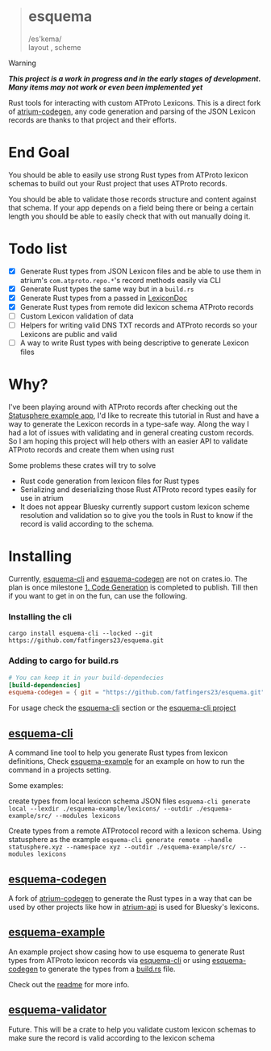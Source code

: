 > # esquema
> /es'kema/ \
> layout , scheme

> [!WARNING]
> ***This project is a work in progress and in the early stages of development. Many items may not work or even been
implemented yet***

Rust tools for interacting with custom ATProto Lexicons.
This is a direct fork of [atrium-codegen](https://github.com/sugyan/atrium/tree/main/lexicon/atrium-codegen), any code
generation and parsing of the JSON Lexicon records are thanks to that project and their efforts.

# End Goal

You should be able to easily use strong Rust types from ATProto lexicon schemas to build out your Rust project that uses
ATProto records.

You should be able to validate those records structure and content against that schema. If your app depends on a field
being there or being a certain length you should be able to easily check that with out manually doing it.

# Todo list

- [x] Generate Rust types from JSON Lexicon files and be able to use them in atrium's `com.atproto.repo.*`'s record
  methods easily via CLI
- [x] Generate Rust types the same way but in a `build.rs`
- [x] Generate Rust types from a passed
  in [LexiconDoc](https://github.com/sugyan/atrium/blob/f162f815a04b5ecb0421b390d521c883c41d5f75/lexicon/atrium-lex/src/lib.rs#L16)
- [x] Generate Rust types from remote did lexicon schema ATProto records
- [ ] Custom Lexicon validation of data
- [ ] Helpers for writing valid DNS TXT records and ATProto records so your Lexicons are public and valid
- [ ] A way to write Rust types with being descriptive to generate Lexicon files

# Why?

I've been playing around with ATProto records after checking out
the [Statusphere example app](https://atproto.com/guides/applications), I'd like to recreate this tutorial in Rust and
have a way to generate the Lexicon records in a type-safe way. Along the way I had a lot of issues with validating and
in general creating custom records. So I am hoping this project will help others with an easier API to validate ATProto
records and create them when using rust

Some problems these crates will try to solve

- Rust code generation from lexicon files for Rust types
- Serializing and deserializing those Rust ATProto record types easily for use in atrium
- It does not appear Bluesky currently support custom lexicon scheme resolution and validation so to give you the tools
  in Rust to know if the record is valid according to the schema.

# Installing

Currently, [esquema-cli](./esquema-cli) and [esquema-codegen](./esquema-codegen) are not on crates.io.
The plan is once
milestone [1. Code Generation](https://github.com/fatfingers23/esquema/milestone/1)
is completed to publish. Till then if you want to get in on the fun, can use the following.

### Installing the cli

`cargo install esquema-cli --locked --git https://github.com/fatfingers23/esquema.git`

### Adding to cargo for build.rs

 ```toml
# You can keep it in your build-dependecies
[build-dependencies]
esquema-codegen = { git = "https://github.com/fatfingers23/esquema.git", branch = "main" }

```

For usage check the [esquema-cli](#esquema-cli) section or the [esquema-cli project](./esquema-example)

## [esquema-cli](./esquema-cli)

A command line tool to help you generate Rust types from lexicon definitions,
Check [esquema-example](#esquema-example) for an example on how to run the command in a projects setting.

Some examples:

create types from local lexicon schema JSON files
`esquema-cli generate local --lexdir ./esquema-example/lexicons/ --outdir ./esquema-example/src/ --modules lexicons`

Create types from a remote ATProtocol record with a lexicon schema. Using statusphere as the example
`esquema-cli generate remote --handle statusphere.xyz --namespace xyz --outdir ./esquema-example/src/ --modules lexicons`

## [esquema-codegen](./esquema-codegen)

A fork of [atrium-codegen](https://github.com/sugyan/atrium/tree/main/lexicon/atrium-codegen) to generate the Rust types
in a way that can be used by other projects like how
in [atrium-api](https://github.com/sugyan/atrium/tree/main/atrium-api/src) is used for Bluesky's lexicons.

## [esquema-example](./esquema-example)

An example project show casing how to use esquema to generate Rust types from ATProto lexicon records
via [esquema-cli](./esquema-cli/) or using [esquema-codegen](./esquema-codegen/) to generate the types from
a [build.rs](./esquema-example/build.rs) file.

Check out the [readme](./esquema-example/README.md) for more info.

## [esquema-validator](./esquema-validator)

Future. This will be a crate to help you validate custom lexicon schemas to make sure the record is valid according to
the lexicon schema